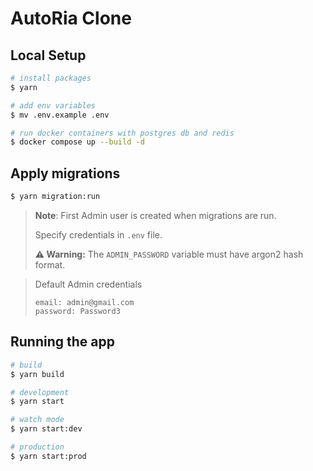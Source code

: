 # AutoRia Clone

## Local Setup

```bash
# install packages
$ yarn 

# add env variables
$ mv .env.example .env

# run docker containers with postgres db and redis
$ docker compose up --build -d
```

## Apply migrations

```bash
$ yarn migration:run
```

> **Note**: First Admin user is created when migrations are run.
>
> Specify credentials in `.env` file.
>
> **⚠️ Warning:**
> The `ADMIN_PASSWORD` variable must have argon2 hash format.
 
> Default Admin credentials
>```
>email: admin@gmail.com
>password: Password3
>```

## Running the app

```bash
# build
$ yarn build

# development
$ yarn start

# watch mode
$ yarn start:dev

# production
$ yarn start:prod
```
